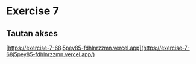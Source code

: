 # Exercise 7
## Tautan akses

[https://exercise-7-68j5pey85-fdhlnrzzmn.vercel.app](https://exercise-7-68j5pey85-fdhlnrzzmn.vercel.app/)

